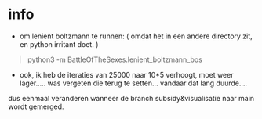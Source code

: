 # info

* om lenient boltzmann te runnen: ( omdat het in een andere directory zit, en python irritant doet. )

> python3 -m BattleOfTheSexes.lenient_boltzmann_bos 

* ook, ik heb de iteraties van 25000 naar 10*5 verhoogt, moet weer lager.....
was vergeten die terug te setten... 
vandaar dat lang duurde....

dus eenmaal veranderen wanneer de branch subsidy&visualisatie naar main wordt gemerged.